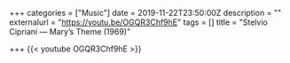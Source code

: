 +++
categories = ["Music"]
date = 2019-11-22T23:50:00Z
description = ""
externalurl = "https://youtu.be/OGQR3Chf9hE"
tags = []
title = "Stelvio Cipriani — Mary’s Theme (1969)"

+++
{{< youtube OGQR3Chf9hE >}}
